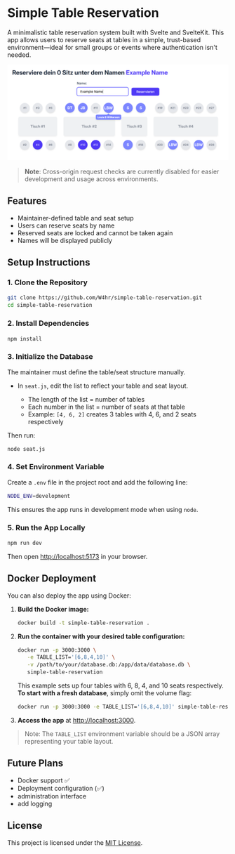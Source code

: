# Simple Table Reservation

A minimalistic table reservation system built with Svelte and SvelteKit. This app allows users to reserve seats at tables in a simple, trust-based environment—ideal for small groups or events where authentication isn't needed.

![Site](./static/screenshots/site.png)

> **Note**: Cross-origin request checks are currently disabled for easier development and usage across environments.

## Features

* Maintainer-defined table and seat setup
* Users can reserve seats by name
* Reserved seats are locked and cannot be taken again
* Names will be displayed publicly

## Setup Instructions

### 1. Clone the Repository

```bash
git clone https://github.com/W4hr/simple-table-reservation.git
cd simple-table-reservation
```

### 2. Install Dependencies

```bash
npm install
```

### 3. Initialize the Database

The maintainer must define the table/seat structure manually.

* In `seat.js`, edit the list to reflect your table and seat layout.

  * The length of the list = number of tables
  * Each number in the list = number of seats at that table
  * Example: `[4, 6, 2]` creates 3 tables with 4, 6, and 2 seats respectively

Then run:

```bash
node seat.js
```

### 4. Set Environment Variable

Create a `.env` file in the project root and add the following line:

```bash
NODE_ENV=development
```

This ensures the app runs in development mode when using `node`.

### 5. Run the App Locally

```bash
npm run dev
```

Then open [http://localhost:5173](http://localhost:5173) in your browser.

## Docker Deployment

You can also deploy the app using Docker:

1. **Build the Docker image:**

   ```bash
   docker build -t simple-table-reservation .
   ```

2. **Run the container with your desired table configuration:**

   ```bash
   docker run -p 3000:3000 \
      -e TABLE_LIST='[6,8,4,10]' \
      -v /path/to/your/database.db:/app/data/database.db \
      simple-table-reservation
   ```

   This example sets up four tables with 6, 8, 4, and 10 seats respectively. <br>
   **To start with a fresh database**, simply omit the volume flag:

   ```bash
   docker run -p 3000:3000 -e TABLE_LIST='[6,8,4,10]' simple-table-reservation
   ```

3. **Access the app** at [http://localhost:3000](http://localhost:3000).

> Note: The `TABLE_LIST` environment variable should be a JSON array representing your table layout.

## Future Plans

* Docker support ✅
* Deployment configuration (✅)
* administration interface
* add logging

## License

This project is licensed under the [MIT License](LICENSE).